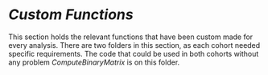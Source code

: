 # *Custom Functions*

This section holds the relevant functions that have been custom made for every analysis. There are two folders in this section, as each cohort needed specific requirements. The code that could be used in both cohorts without any problem *ComputeBinaryMatrix* is on this folder.